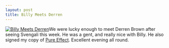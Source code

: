 ```yaml
--- 
layout: post
title: Billy Meets Derren
---
```

[![Billy Meets Derren](http://farm6.static.flickr.com/5262/5642951200_e0ec211aea.jpg)](http://roysworld.co.uk/gallery/)We were lucky enough to meet Derren Brown after seeing Svengali this week. He was a gent, and really nice with Billy. He also signed my copy of [Pure Effect](http://sandersthegreat.co.uk/magicians/derren-brown/pure-effect). Excellent evening all round.
